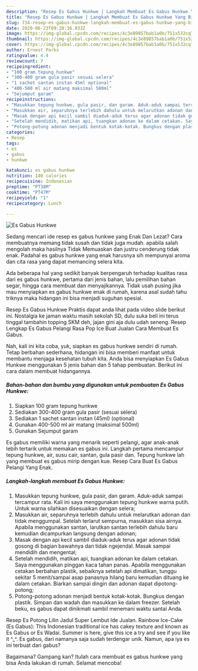```yaml
---
description: "Resep Es Gabus Hunkwe | Langkah Membuat Es Gabus Hunkwe Yang Bisa Manjain Lidah"
title: "Resep Es Gabus Hunkwe | Langkah Membuat Es Gabus Hunkwe Yang Bisa Manjain Lidah"
slug: 734-resep-es-gabus-hunkwe-langkah-membuat-es-gabus-hunkwe-yang-bisa-manjain-lidah
date: 2020-06-23T09:28:16.033Z
image: https://img-global.cpcdn.com/recipes/4c3e89857bab1a0b/751x532cq70/es-gabus-hunkwe-foto-resep-utama.jpg
thumbnail: https://img-global.cpcdn.com/recipes/4c3e89857bab1a0b/751x532cq70/es-gabus-hunkwe-foto-resep-utama.jpg
cover: https://img-global.cpcdn.com/recipes/4c3e89857bab1a0b/751x532cq70/es-gabus-hunkwe-foto-resep-utama.jpg
author: Ernest Parks
ratingvalue: 4.4
reviewcount: 7
recipeingredient:
- "100 gram tepung hunkwe"
- "300-400 gram gula pasir sesuai selera"
- "1 sachet santan instan 45ml optional"
- "400-500 ml air matang maksimal 500ml"
- "Sejumput garam"
recipeinstructions:
- "Masukkan tepung hunkwe, gula pasir, dan garam. Aduk-aduk sampai tercampur rata. Kali ini saya menggunakan tepung hunkwe warna putih. Untuk warna silahkan disesuaikan dengan selera;"
- "Masukkan air, separuhnya terlebih dahulu untuk melarutkan adonan dan tidak menggumpal. Setelah terlarut sempurna, masukkan sisa airnya. Apabila menggunakan santan, larutkan santan terlebih dahulu baru kemudian dicampurkan langsung dengan adonan;"
- "Masak dengan api kecil sambil diaduk-aduk terus agar adonan tidak gosong di bagian bawahnya dan tidak ngejendal. Masak sampai mendidih dan mengental;"
- "Setelah mendidih, matikan api, tuangkan adonan ke dalam cetakan. Saya menggunakan pinggan kaca tahan panas. Apabila menggunakan cetakan berbahan plastik, sebaiknya setelah api dimatikan, tunggu sekitar 5 menit/sampai asap panasnya hilang baru kemudian dituang ke dalam cetakan. Biarkan sampai dingin dan adonan dapat dipotong-potong;"
- "Potong-potong adonan menjadi bentuk kotak-kotak. Bungkus dengan plastik. Simpan dan wadah dan masukkan ke dalam freezer. Setelah beku, es gabus dapat dinikmati sambil menemani waktu santai Anda."
categories:
- Resep
tags:
- es
- gabus
- hunkwe

katakunci: es gabus hunkwe 
nutrition: 140 calories
recipecuisine: Indonesian
preptime: "PT38M"
cooktime: "PT47M"
recipeyield: "1"
recipecategory: Lunch

---
```



![Es Gabus Hunkwe](https://img-global.cpcdn.com/recipes/4c3e89857bab1a0b/751x532cq70/es-gabus-hunkwe-foto-resep-utama.jpg)

Sedang mencari ide resep es gabus hunkwe yang Enak Dan Lezat? Cara membuatnya memang tidak susah dan tidak juga mudah. apabila salah mengolah maka hasilnya Tidak Memuaskan dan justru cenderung tidak enak. Padahal es gabus hunkwe yang enak harusnya sih mempunyai aroma dan cita rasa yang dapat memancing selera kita.

Ada beberapa hal yang sedikit banyak berpengaruh terhadap kualitas rasa dari es gabus hunkwe, pertama dari jenis bahan, lalu pemilihan bahan segar, hingga cara membuat dan menyajikannya. Tidak usah pusing jika mau menyiapkan es gabus hunkwe enak di rumah, karena asal sudah tahu triknya maka hidangan ini bisa menjadi suguhan spesial.

Resep Es Gabus Hunkwe Praktis dapat anda lihat pada video slide berikut ini. Nostalgia ke jaman waktu masih sekolah SD, dulu suka beli ini terus tinggal tambahin topping SKM deh, jajan gini aja dulu udah seneng. Resep Lengkap Es Gabus Pelangi Rasa Pop Ice Buat Jualan Cara Membuat Es Gabus.


Nah, kali ini kita coba, yuk, siapkan es gabus hunkwe sendiri di rumah. Tetap berbahan sederhana, hidangan ini bisa memberi manfaat untuk membantu menjaga kesehatan tubuh kita. Anda bisa menyiapkan Es Gabus Hunkwe menggunakan 5 jenis bahan dan 5 tahap pembuatan. Berikut ini cara dalam membuat hidangannya.

<!--inarticleads1-->

##### Bahan-bahan dan bumbu yang digunakan untuk pembuatan Es Gabus Hunkwe:

1. Siapkan 100 gram tepung hunkwe
1. Sediakan 300-400 gram gula pasir (sesuai selera)
1. Sediakan 1 sachet santan instan (45ml) (optional)
1. Gunakan 400-500 ml air matang (maksimal 500ml)
1. Gunakan Sejumput garam


Es gabus memiliki warna yang menarik seperti pelangi, agar anak-anak lebih tertarik untuk memakan es gabus ini. Langkah pertama mencampur tepung hunkwe, air, susu cair, santan, gula pasir dan. Tepung hunkwe lah yang membuat es gabus mirip dengan kue. Resep Cara Buat Es Gabus Pelangi Yang Enak. 

<!--inarticleads2-->

##### Langkah-langkah membuat Es Gabus Hunkwe:

1. Masukkan tepung hunkwe, gula pasir, dan garam. Aduk-aduk sampai tercampur rata. Kali ini saya menggunakan tepung hunkwe warna putih. Untuk warna silahkan disesuaikan dengan selera;
1. Masukkan air, separuhnya terlebih dahulu untuk melarutkan adonan dan tidak menggumpal. Setelah terlarut sempurna, masukkan sisa airnya. Apabila menggunakan santan, larutkan santan terlebih dahulu baru kemudian dicampurkan langsung dengan adonan;
1. Masak dengan api kecil sambil diaduk-aduk terus agar adonan tidak gosong di bagian bawahnya dan tidak ngejendal. Masak sampai mendidih dan mengental;
1. Setelah mendidih, matikan api, tuangkan adonan ke dalam cetakan. Saya menggunakan pinggan kaca tahan panas. Apabila menggunakan cetakan berbahan plastik, sebaiknya setelah api dimatikan, tunggu sekitar 5 menit/sampai asap panasnya hilang baru kemudian dituang ke dalam cetakan. Biarkan sampai dingin dan adonan dapat dipotong-potong;
1. Potong-potong adonan menjadi bentuk kotak-kotak. Bungkus dengan plastik. Simpan dan wadah dan masukkan ke dalam freezer. Setelah beku, es gabus dapat dinikmati sambil menemani waktu santai Anda.


Resep Es Potong Lilin Jadul Super Lembut Ide Jualan. Rainbow Ice-Cake (Es Gabus): This Indonesian traditional ice has cakey texture and known as Es Gabus or Es Wadai. Summer is here, give this ice a try and see if you like it ^_^. Es gabus, dari namanya saja sudah terdengar unik. Namun, apa iya es ini terbuat dari gabus? 

Bagaimana? Gampang kan? Itulah cara membuat es gabus hunkwe yang bisa Anda lakukan di rumah. Selamat mencoba!
